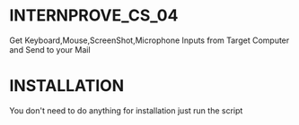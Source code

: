 # INTERNPROVE_CS_04
 Get Keyboard,Mouse,ScreenShot,Microphone Inputs from Target Computer and Send to your Mail
# INSTALLATION
You don't need to do anything for installation just run the script
